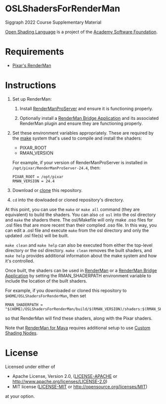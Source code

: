 # OSLShadersForRenderMan
Siggraph 2022 Course Supplementary Material

[Open Shading Language](https://github.com/AcademySoftwareFoundation/OpenShadingLanguage) is a project of the [Academy Software Foundation](https://www.aswf.io/projects).

# Requirements
* [Pixar's RenderMan](https://renderman.pixar.com)

# Instructions
1. Set up RenderMan:

    1. Install [RenderManProServer](https://renderman.pixar.com/store) and ensure it is functioning properly.

    1. Optionally install a [RenderMan Bridge Application](https://renderman.pixar.com/bridge-tools) and its associated RenderMan plugin and ensure they are functioning properly.

1. Set these environment variables appropriately. These are required by the [make](https://www.gnu.org/software/make/manual/) system that's used to compile and install the shaders:
    * PIXAR_ROOT
    * RMAN_VERSION

    For example, if your version of RenderManProServer is installed in
    `/opt/pixar/RenderManProServer-24.4`, then:

    ```shell
    PIXAR_ROOT = /opt/pixar
    RMAN_VERSION = 24.4
    ```
1. Download or [clone](https://docs.github.com/en/repositories/creating-and-managing-repositories/cloning-a-repository) this repository.
1. `cd` into the dowloaded or cloned repository's directory.

At this point, you can use the `make` or `make all` command (they are equivalent) to build the shaders.
You can also `cd osl` into the osl directory and `make` the shaders there.
The osl/Makefile will only make .oso files for .osl files that are more recent than their complied .oso file.
In this way, you can edit a .osl file and execute `make` from the osl directory and only the updated .osl file(s) will be built.

`make clean` and `make help` can also be executed from either the top-level directory or the osl directory.
`make clean` removes the built shaders, and `make help` provides additional information about the make system and how it's controlled.

Once built, the shaders can be used in [RenderMan](https://rmanwiki.pixar.com/display/REN24/RenderMan) or a [RenderMan Bridge Application](https://renderman.pixar.com/bridge-tools) by setting the RMAN_SHADERPATH environment variable to include the location of the built shaders.

For example, if you downloaded or cloned this repository to `$HOME/OSLShadersForRenderMan`, then set
```shell
RMAN_SHADERPATH = "$(HOME)/OSLShadersForRenderMan/build/$(RMAN_VERSION)/shaders:$(RMAN_SHADERPATH)"
```
so that RenderMan will find these shaders, along with the Pixar shaders.

Note that [RenderMan for Maya](https://rmanwiki.pixar.com/display/RFM24) requires additional setup to use [Custom Shading Nodes](https://rmanwiki.pixar.com/display/RFM24/Installing+Custom+Nodes).

# License
Licensed under either of

* Apache License, Version 2.0, ([LICENSE-APACHE](LICENSE-APACHE) or http://www.apache.org/licenses/LICENSE-2.0)
* MIT license ([LICENSE-MIT](LICENSE-MIT) or http://opensource.org/licenses/MIT)

at your option.
